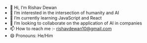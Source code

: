 - 👋 Hi, I’m Rishav Dewan
- 👀 I’m interested in the intersection of humanity and AI 
- 🌱 I’m currently learning JavaScript and React
- 💞️ I’m looking to collaborate on the application of AI in companies 
- 📫 How to reach me :- rishavdewan10@gmail.com
- 😄 Pronouns: He/Him

<!---
rish106-hub/rish106-hub is a ✨ special ✨ repository because its `README.md` (this file) appears on your GitHub profile.
You can click the Preview link to take a look at your changes.
--->
